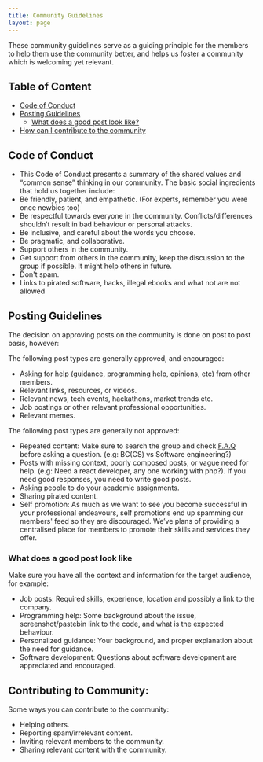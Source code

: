 ```yaml
---
title: Community Guidelines
layout: page
---
```


These community guidelines serve as a guiding principle for the members to help them use the community better, and helps us foster a community which is welcoming yet relevant.

## Table of Content

- [Code of Conduct](#code-of-conduct)
- [Posting Guidelines](#posting-guidelines)
  - [What does a good post look like?](#what-does-a-good-post-look-like)
- [How can I contribute to the community](#contributing-to-community)

## Code of Conduct

- This Code of Conduct presents a summary of the shared values and “common sense” thinking in our community. The basic social ingredients that hold us together include:
- Be friendly, patient, and empathetic. (For experts, remember you were once newbies too)
- Be respectful towards everyone in the community. Conflicts/differences shouldn’t result in bad behaviour or personal attacks.
- Be inclusive, and careful about the words you choose.
- Be pragmatic, and collaborative.
- Support others in the community.
- Get support from others in the community, keep the discussion to the group if possible. It might help others in future.
- Don't spam.
- Links to pirated software, hacks, illegal ebooks and what not are not allowed

## Posting Guidelines

The decision on approving posts on the community is done on post to post basis, however:

The following post types are generally approved, and encouraged:

- Asking for help (guidance, programming help, opinions, etc) from other members.
- Relevant links, resources, or videos.
- Relevant news, tech events, hackathons, market trends etc.
- Job postings or other relevant professional opportunities.
- Relevant memes.

The following post types are generally not approved:

- Repeated content: Make sure to search the group and check [F.A.Q]({{site.url}}/FAQs) before asking a question. (e.g: BC(CS) vs Software engineering?)
- Posts with missing context, poorly composed posts, or vague need for help. (e.g: Need a react developer, any one working with php?). If you need good responses, you need to write good posts.
- Asking people to do your academic assignments.
- Sharing pirated content.
- Self promotion: As much as we want to see you become successful in your professional endeavours, self promotions end up spamming our members' feed so they are discouraged. We’ve plans of providing a centralised place for members to promote their skills and services they offer.

### What does a good post look like

Make sure you have all the context and information for the target audience, for example:

- Job posts: Required skills, experience, location and possibly a link to the company.
- Programming help: Some background about the issue, screenshot/pastebin link to the code, and what is the expected behaviour.
- Personalized guidance: Your background, and proper explanation about the need for guidance.
- Software development: Questions about software development are appreciated and encouraged.

## Contributing to Community:

Some ways you can contribute to the community:

- Helping others.
- Reporting spam/irrelevant content.
- Inviting relevant members to the community.
- Sharing relevant content with the community.
